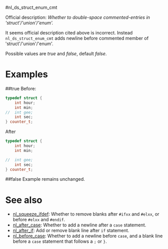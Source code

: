 #nl_ds_struct_enum_cmt

Official description: _Whether to double-space commented-entries in 'struct'/'union'/'enum'._

It seems official description cited above is incorrect. Instead `nl_ds_struct_enum_cmt` adds newline before commented member of 'struct'/'union'/'enum'.

Possible values are _true_ and _false_, default _false_.

# Examples

##true
Before:
```cpp
typedef struct {
	int hour;
	int min;
//	int gee;
	int sec;
} counter_t;
```

After
```cpp
typedef struct {
	int hour;
	int min;

//	int gee;
	int sec;
} counter_t;
```

##false
Example remains unchanged.

# See also
* [nl_squeeze_ifdef](nl_squeeze_ifdef.md): Whether to remove blanks after `#ifxx` and `#elxx`, or before `#elxx` and `#endif`.
* [nl_after_case](nl_after_case.md): Whether to add a newline after a `case` statement.
* [nl_after_if](nl_after_if.md): Add or remove blank line after `if` statement.
* [nl_before_case](nl_before_case.md): Whether to add a newline before `case`, and a blank line before a `case` statement that follows a `;` or `}`.

